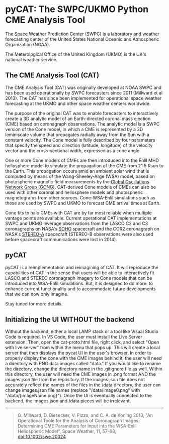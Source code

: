 # pyCAT: The SWPC/UKMO Python CME Analysis Tool

The Space Weather Prediction Center (SWPC) is a laboratory and weather forecasting center of the United States National Oceanic and Atmospheric Organization (NOAA).

The Meterological Office of the United Kingdom (UKMO) is the UK's national weather service.

## The CME Analysis Tool (CAT)

The CME Analysis Tool (CAT) was originally developed at NOAA SWPC and has been used operationally by SWPC forecasters since 2011 (Millward et al 2013).  The CAT has since been implemented for operational space weather forecasting at the UKMO and other space weather centers worldwide.

The purpose of the original CAT was to enable forecasters to interactively create a 3D analytic model of an Earth-directed coronal mass ejection (CME) based on coronagraph observations.  The analytic model is a SWPC version of the Cone model, in which a CME is represented by a 3D leminiscate volume that propagates radially away from the Sun with a constant velocity.  The Cone model is fully described by four parameters that specify the speed and direction (latitude, longitude) of the velocity vector and the cross-sectional width, expressed as a cone angle.

One or more Cone models of CMEs are then introduced into the Enlil MHD heliosphere model to simulate the propagation of the CME from 21.5 Rsun to the Earth.  This propagation occurs amid an ambient solar wind that is computed by means of the Wang-Sheeley-Arge (WSA) model, based on photospheric magnetic field measurements by the [Global Oscillations Network Group (GONG)](https://gong.nso.edu/).  CAT-derived Cone models of CMEs can also be used with other coronal and heliosphere models and photospheric magnetograms from other sources.   Cone-WSA-Enlil simulations such as these are used by SWPC and UKMO to forecast CME arrival times at Earth.

Cone fits to halo CMEs with CAT are by far most reliable when multiple vantage points are available.  Current operational CAT implementations at SWPC and UKMO leverage observations from the LASCO C2 and C3 coronagraphs on NASA's [SOHO](https://soho.nascom.nasa.gov/) spacecraft and the COR2 coronagraph on NASA's [STEREO-A](https://stereo.gsfc.nasa.gov/) spacecraft (STEREO-B observations were also used before spacecraft communications were lost in 2014).

## pyCAT

pyCAT is a reimplementation and reimagining of CAT.  It will reproduce the capabilities of CAT in the sense that users will be able to interactively fit LASCO and STEREO coronagraph imagery to Cone models that can be introduced into WSA-Enlil simulations.  But, it is designed to do more: to enhance current functionality and to accommodate future developments that we can now only imagine.

Stay tuned for more details.

## Initializing the UI WITHOUT the backend

Without the backend, either a local LAMP stack or a tool like Visual Studio Code is required. In VS Code, the user must install the Live Server extension. Then, open the cat-proto.html file, right click, and select "Open with live server" from within the menu that pops up. This will create a local server that then displays the pycat UI in the user's browser. In order to properly display the cone with the CME images behind it, the user will need a directory with PNG data images called "data." If you would like to rename the directory, change the directory name in the .gitignore file as well. Within this directory, the user will need the CME images in .png format AND the images.json file from the repository. If the images.json file does not accurately reflect the names of the files in the /data directory, the user can change images.json file names (replace "/data/image0.png" with "/data/{imageName.png}"). Once the UI is eventually connected to the backend, the images.json and /data pieces will be irrelevant.

---

> G. Millward, D. Biesecker, V. Pizzo, and C. A. de Koning 2013, "An Operational Toole for the Analysis of Coronagraph Images: Determining CME Parameters for Input into the WSA-Enlil Heliospheric Model", Space Weather, 11, 57-68, [doi:10.1002/swe.20024](https://agupubs.onlinelibrary.wiley.com/doi/full/10.1002/swe.20024)

